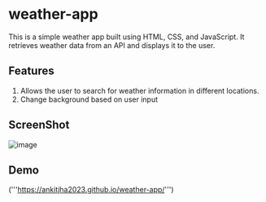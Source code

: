 # weather-app
This is a simple weather app built using HTML, CSS, and JavaScript. It retrieves weather data from an API and displays it to the user.

## Features
1. Allows the user to search for weather information in different locations.
2. Change background based on user input

## ScreenShot
![image](https://github.com/ankitjha2023/weather-app/assets/127032700/31447c66-cfa5-49a7-8b16-20a27db8ba1a)


## Demo
('''https://ankitjha2023.github.io/weather-app/''')
 
